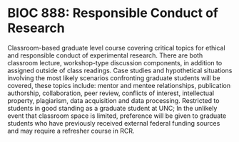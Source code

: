 # BIOC 888: Responsible Conduct of Research

Classroom-based graduate level course covering critical topics for ethical and responsible conduct of experimental research. There are both classroom lecture, workshop-type discussion components, in addition to assigned outside of class readings. Case studies and hypothetical situations involving the most likely scenarios confronting graduate students will be covered, these topics include: mentor and mentee relationships, publication authorship, collaboration, peer review, conflicts of interest, intellectual property, plagiarism, data acquisition and data processing. Restricted to students in good standing as a graduate student at UNC; In the unlikely event that classroom space is limited, preference will be given to graduate students who have previously received external federal funding sources and may require a refresher course in RCR.